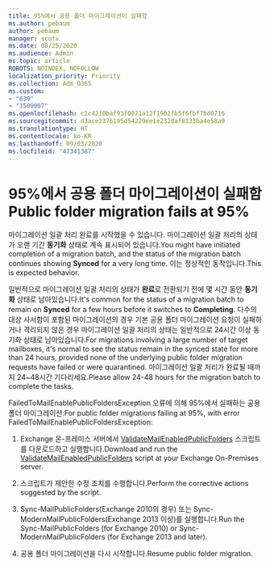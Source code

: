 ```yaml
---
title: 95%에서 공용 폴더 마이그레이션이 실패함
ms.author: pebaum
author: pebaum
manager: scotv
ms.date: 08/25/2020
ms.audience: Admin
ms.topic: article
ROBOTS: NOINDEX, NOFOLLOW
localization_priority: Priority
ms.collection: Adm_O365
ms.custom:
- "639"
- "3500007"
ms.openlocfilehash: c1c4210baf93f0071a12f1902fb5f6fbf7bd0716
ms.sourcegitcommit: d3ace2376195d54229ee1e232daf8133ba4e58a9
ms.translationtype: HT
ms.contentlocale: ko-KR
ms.lasthandoff: 09/03/2020
ms.locfileid: "47341387"
---
```

# <a name="public-folder-migration-fails-at-95"></a><span data-ttu-id="5d6ce-102">95%에서 공용 폴더 마이그레이션이 실패함</span><span class="sxs-lookup"><span data-stu-id="5d6ce-102">Public folder migration fails at 95%</span></span>

<span data-ttu-id="5d6ce-103">마이그레이션 일괄 처리 완료를 시작했을 수 있습니다. 마이그레이션 일괄 처리의 상태가 오랜 기간 **동기화** 상태로 계속 표시되어 있습니다.</span><span class="sxs-lookup"><span data-stu-id="5d6ce-103">You might have initiated completion of a migration batch, and the status of the migration batch continues showing **Synced** for a very long time.</span></span> <span data-ttu-id="5d6ce-104">이는 정상적인 동작입니다.</span><span class="sxs-lookup"><span data-stu-id="5d6ce-104">This is expected behavior.</span></span>

<span data-ttu-id="5d6ce-105">일반적으로 마이그레이션 일괄 처리의 상태가 **완료**로 전환되기 전에 몇 시간 동안 **동기화** 상태로 남아있습니다.</span><span class="sxs-lookup"><span data-stu-id="5d6ce-105">It's common for the status of a migration batch to remain on **Synced** for a few hours before it switches to **Completing**.</span></span> <span data-ttu-id="5d6ce-106">다수의 대상 사서함이 포함된 마이그레이션의 경우 기본 공용 폴더 마이그레이션 요청이 실패하거나 격리되지 않은 경우 마이그레이션 일괄 처리의 상태는 일반적으로 24시간 이상 동기화 상태로 남아있습니다.</span><span class="sxs-lookup"><span data-stu-id="5d6ce-106">For migrations involving a large number of target mailboxes, it's normal to see the status remain in the synced state for more than 24 hours, provided none of the underlying public folder migration requests have failed or were quarantined.</span></span> <span data-ttu-id="5d6ce-107">마이그레이션 일괄 처리가 완료될 때까지 24~48시간 기다리세요.</span><span class="sxs-lookup"><span data-stu-id="5d6ce-107">Please allow 24-48 hours for the migration batch to complete the tasks.</span></span>

<span data-ttu-id="5d6ce-108">FailedToMailEnablePublicFoldersException 오류에 의해 95%에서 실패하는 공용 폴더 마이그레이션:</span><span class="sxs-lookup"><span data-stu-id="5d6ce-108">For public folder migrations failing at 95%, with error FailedToMailEnablePublicFoldersException:</span></span>

1. <span data-ttu-id="5d6ce-109">Exchange 온-프레미스 서버에서 [ValidateMailEnabledPublicFolders](https://aka.ms/ValidateMEPF) 스크립트를 다운로드하고 실행합니다.</span><span class="sxs-lookup"><span data-stu-id="5d6ce-109">Download and run the [ValidateMailEnabledPublicFolders](https://aka.ms/ValidateMEPF) script at your Exchange On-Premises server.</span></span>

2. <span data-ttu-id="5d6ce-110">스크립트가 제안한 수정 조치를 수행합니다.</span><span class="sxs-lookup"><span data-stu-id="5d6ce-110">Perform the corrective actions suggested by the script.</span></span>

3. <span data-ttu-id="5d6ce-111">Sync-MailPublicFolders(Exchange 2010의 경우) 또는 Sync-ModernMailPublicFolders(Exchange 2013 이상)를 실행합니다.</span><span class="sxs-lookup"><span data-stu-id="5d6ce-111">Run the Sync-MailPublicFolders (for Exchange 2010) or Sync-ModernMailPublicFolders (for Exchange 2013 and later).</span></span>

4. <span data-ttu-id="5d6ce-112">공용 폴더 마이그레이션을 다시 시작합니다.</span><span class="sxs-lookup"><span data-stu-id="5d6ce-112">Resume public folder migration.</span></span>
